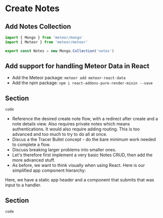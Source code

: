# Create Notes

## Add Notes Collection

```js
import { Mongo } from 'meteor/mongo'
import { Meteor } from 'meteor/meteor'

export const Notes = new Mongo.Collection('notes')
```


## Add support for handling Meteor Data in React

- Add the Meteor package: ```meteor add meteor-react-data```
- Add the npm package: ```npm i react-addons-pure-render-mixin --save```


## Section

```js
code
```
- Reference the desired create note flow, with a redirect after create and a note details view. Also requires private notes which means authentications. It would also require adding routing. This is too advanced and too much to try to do all at once.
- Discus a the Tracer Bullet concept - do the bare minimum work needed to complete a flow.
- Discuss breaking larger problems into smaller ones.
- Let's therefore first implement a very basic Notes CRUD, then add the more advanced stuff.
- As before, we want to think visually when using React.  Here is our simplified app component hierarchy:




Here, we have a static app header and a component that submits that was input to a handler.


## Section

```js
code
```
